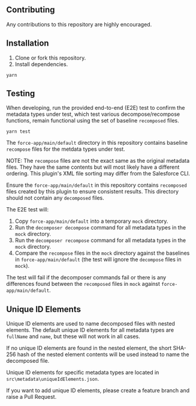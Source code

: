 ## Contributing

Any contributions to this repository are highly encouraged.

## Installation

1. Clone or fork this repository.
2. Install dependencies.

```
yarn
```

## Testing

When developing, run the provided end-to-end (E2E) test to confirm the metadata types under test, which test various decompose/recompose functions, remain functional using the set of baseline `recomposed` files.

```
yarn test
```

The `force-app/main/default` directory in this repository contains baseline `recompose` files for the metdata types under test.

NOTE: The `recompose` files are not the exact same as the original metadata files. They have the same contents but will most likely have a different ordering. This plugin's XML file sorting may differ from the Salesforce CLI.

Ensure the `force-app/main/default` in this repository contains `recomposed` files created by this plugin to ensure consistent results. This directory should not contain any `decomposed` files.

The E2E test will:

1. Copy `force-app/main/default` into a temporary `mock` directory.
2. Run the `decomposer decompose` command for all metadata types in the `mock` directory.
3. Run the `decomposer recompose` command for all metadata types in the `mock` directory.
4. Compare the `recompose` files in the `mock` directory against the baselines in `force-app/main/default` (the test will ignore the `decompose` files in `mock`).

The test will fail if the decomposer commands fail or there is any differences found between the `recomposed` files in `mock` against `force-app/main/default`.

## Unique ID Elements

Unique ID elements are used to name decomposed files with nested elements. The default unique ID elements for all metadata types are `fullName` and `name`, but these will not work in all cases.

If no unique ID elements are found in the nested element, the short SHA-256 hash of the nested element contents will be used instead to name the decomposed file.

Unique ID elements for specific metadata types are located in `src\metadata\uniqueIdElements.json`.

If you want to add unique ID elements, please create a feature branch and raise a Pull Request.
